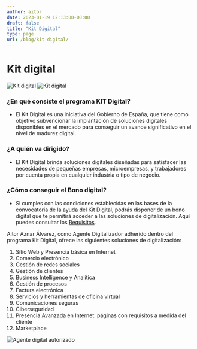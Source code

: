 ```yaml
---
author: aitor
date: 2023-01-19 12:13:00+00:00
draft: false
title: "Kit Digital"
type: page
url: /blog/kit-digital/
---
```


# Kit digital

![Kit digital](/images/kit_digital_banner_1.png)
![Kit digital](/images/kit_digital_banner_2.png)


### ¿En qué consiste el programa KIT Digital?
- El Kit Digital es una iniciativa del Gobierno de España, que tiene como objetivo subvencionar la implantación de soluciones digitales disponibles en el mercado para conseguir un avance significativo en el nivel de madurez digital.

### ¿A quién va dirigido?
- El Kit Digital brinda soluciones digitales diseñadas para satisfacer las necesidades de pequeñas empresas, microempresas, y trabajadores por cuenta propia en cualquier industria o tipo de negocio.

### ¿Cómo conseguir el Bono digital?
- Si cumples con las condiciones establecidas en las bases de la convocatoria de la ayuda del Kit Digital, podrás disponer de un bono digital que te permitirá acceder a las soluciones de digitalización. Aquí puedes consultar los [Requisitos](https://www.acelerapyme.es/sites/acelerapyme/files/2021-12/BOE-A-2021-21873.pdf).

Aitor Aznar Álvarez, como Agente Digitalizador adherido dentro del programa Kit Digital, ofrece las siguientes soluciones de digitalización:

1. Sitio Web y Presencia básica en Internet
1. Comercio electrónico
1. Gestión de redes sociales
1. Gestión de clientes
1. Business Intelligence y Analítica
1. Gestión de procesos
1. Factura electrónica
1. Servicios y herramientas de oficina virtual
1. Comunicaciones seguras
1. Ciberseguridad
1. Presencia Avanzada en Internet: páginas con requisitos a medida del cliente
1. Marketplace

![Agente digital autorizado](/images/Logo_Kit_Digital_Agente_Digitalizador_Autorizado.png)
